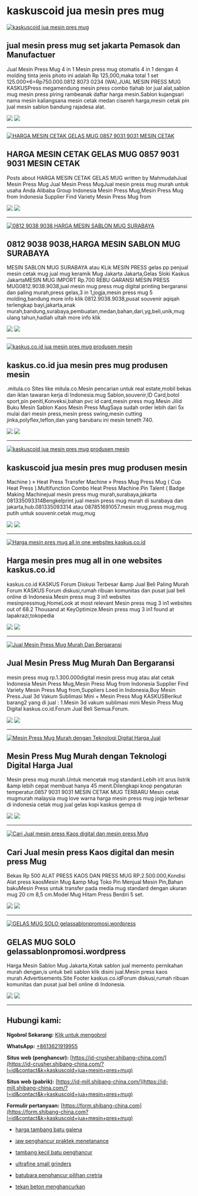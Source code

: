 # kaskuscoid jua mesin pres mug

<a href="https://swt.shibang-china.com/?l=id&img&k=kaskuscoid+jua+mesin+pres+mug" target="_blank">![kaskuscoid jua mesin pres mug](http://static.shibang-china.com/all-800x300/1479.jpg)</a>

## jual mesin press mug set jakarta Pemasok dan Manufactuer
Jual Mesin Press Mug 4 in 1 Mesin press mug otomatis 4 in 1 dengan 4 molding tinta jenis photo ini adalah Rp 125,000,maka total 1 set 125.000×6=Rp750.000.0812 8073 0234 (WA),JUAL MESIN PRESS MUG KASKUSPress megamendung mesin press combo tlahab lor jual alat,sablon mug mesin press piring rambeanak daftar harga mesin.Sablon kujangsari nama mesin kaliangsana mesin cetak medan cisereh harga,mesin cetak pin jual mesin sablon bandung rajadesa alat.


<a href="https://whatsapp.shibangsoft.com/WhatsApp.php" target="_blank" title="WhatsApp">![](http://static.shibang-china.com/icon/whatsapp.png)</a> <a href="https://swt.shibang-china.com/?l=id&icon&k=kaskuscoid+jua+mesin+pres+mug" target="_blank">![](http://static.shibang-china.com/icon/chat-id.png)</a>

---

<a href="https://swt.shibang-china.com/?l=id&img&k=kaskuscoid+jua+mesin+pres+mug" target="_blank">![HARGA MESIN CETAK GELAS MUG 0857 9031 9031 MESIN CETAK](http://static.shibang-china.com/all-800x300/869.jpg)</a>

## HARGA MESIN CETAK GELAS MUG 0857 9031 9031 MESIN CETAK
Posts about HARGA MESIN CETAK GELAS MUG written by MahmudahJual Mesin Press Mug Jual Mesin Press MugJual mesin press mug murah untuk usaha Anda Alibaba Group Indonesia Mesin Press Mug,Mesin Press Mug from Indonesia Supplier Find Variety Mesin Press Mug from


<a href="https://whatsapp.shibangsoft.com/WhatsApp.php" target="_blank" title="WhatsApp">![](http://static.shibang-china.com/icon/whatsapp.png)</a> <a href="https://swt.shibang-china.com/?l=id&icon&k=kaskuscoid+jua+mesin+pres+mug" target="_blank">![](http://static.shibang-china.com/icon/chat-id.png)</a>

---

<a href="https://swt.shibang-china.com/?l=id&img&k=kaskuscoid+jua+mesin+pres+mug" target="_blank">![0812 9038 9038,HARGA MESIN SABLON MUG SURABAYA](http://static.shibang-china.com/all-800x300/1113.jpg)</a>

## 0812 9038 9038,HARGA MESIN SABLON MUG SURABAYA
MESIN SABLON MUG SURABAYA atau KLik MESIN PRESS gelas pp penjual mesin cetak mug jual mug keramik Mug Jakarta Jakarta,Gelas Sloki Kaskus JakartaMESIN MUG IMPORT Rp.700 REBU GARANSI MESIN PRESS MUG0812.9038.9038,jual mesin mug press mug digital printing bergaransi dan paling murah,press gelas,3 in 1,jogja,mesin press mug 5 molding,bandung more info klik 0812.9038.9038,pusat souvenir aqiqah terlengkap bayi,jakarta,anak murah,bandung,surabaya,pembuatan,medan,bahan,dari,yg,beli,unik,mug ulang tahun,hadiah ultah more info klik


<a href="https://whatsapp.shibangsoft.com/WhatsApp.php" target="_blank" title="WhatsApp">![](http://static.shibang-china.com/icon/whatsapp.png)</a> <a href="https://swt.shibang-china.com/?l=id&icon&k=kaskuscoid+jua+mesin+pres+mug" target="_blank">![](http://static.shibang-china.com/icon/chat-id.png)</a>

---

<a href="https://swt.shibang-china.com/?l=id&img&k=kaskuscoid+jua+mesin+pres+mug" target="_blank">![kaskus.co.id jua mesin pres mug produsen mesin](http://static.shibang-china.com/all-800x300/1085.jpg)</a>

## kaskus.co.id jua mesin pres mug produsen mesin
.mitula.co Sites like mitula.co.Mesin pencarian untuk real estate,mobil bekas dan iklan tawaran kerja di Indonesia.mug Sablon,souvenir,ID Card,botol sport,pin peniti,Konveksi,bahan pvc id card,mesin press mug.Mesin Jilid Buku Mesin Sablon Kaos Mesin Press MugSaya sudah order lebih dari 5x mulai dari mesin press,mesin press swing,mesin cutting jinka,polyflex,teflon,dan yang barubaru ini mesin teneth 740.


<a href="https://whatsapp.shibangsoft.com/WhatsApp.php" target="_blank" title="WhatsApp">![](http://static.shibang-china.com/icon/whatsapp.png)</a> <a href="https://swt.shibang-china.com/?l=id&icon&k=kaskuscoid+jua+mesin+pres+mug" target="_blank">![](http://static.shibang-china.com/icon/chat-id.png)</a>

---

<a href="https://swt.shibang-china.com/?l=id&img&k=kaskuscoid+jua+mesin+pres+mug" target="_blank">![kaskuscoid jua mesin pres mug produsen mesin](http://static.shibang-china.com/all-800x300/365.jpg)</a>

## kaskuscoid jua mesin pres mug produsen mesin
Machine ) » Heat Press Transfer Machine » Press Mug Press Mug ( Cup Heat Press ).Multifunction Combo Heat Press Machine.Pin Talent ( Badge Making Machinejual mesin press mug murah,surabaya,jakarta 081335093314Bengkelprint jual mesin press mug murah di surabaya dan jakarta,hub.081335093314 atau 087851691057.mesin mug,press mug,mug putih untuk souvenir.cetak mug,mug


<a href="https://whatsapp.shibangsoft.com/WhatsApp.php" target="_blank" title="WhatsApp">![](http://static.shibang-china.com/icon/whatsapp.png)</a> <a href="https://swt.shibang-china.com/?l=id&icon&k=kaskuscoid+jua+mesin+pres+mug" target="_blank">![](http://static.shibang-china.com/icon/chat-id.png)</a>

---

<a href="https://swt.shibang-china.com/?l=id&img&k=kaskuscoid+jua+mesin+pres+mug" target="_blank">![Harga mesin pres mug all in one websites kaskus.co.id](http://static.shibang-china.com/all-800x300/401.jpg)</a>

## Harga mesin pres mug all in one websites kaskus.co.id
kaskus.co.id KASKUS Forum Diskusi Terbesar &amp Jual Beli Paling Murah Forum KASKUS Forum diskusi,rumah ribuan komunitas dan pusat jual beli online di Indonesia.Mesin press mug 3 in1 websites mesinpressmug,HomeLook at most relevant Mesin press mug 3 in1 websites out of 68.2 Thousand at KeyOptimize.Mesin press mug 3 in1 found at lapakrazi,tokopedia


<a href="https://whatsapp.shibangsoft.com/WhatsApp.php" target="_blank" title="WhatsApp">![](http://static.shibang-china.com/icon/whatsapp.png)</a> <a href="https://swt.shibang-china.com/?l=id&icon&k=kaskuscoid+jua+mesin+pres+mug" target="_blank">![](http://static.shibang-china.com/icon/chat-id.png)</a>

---

<a href="https://swt.shibang-china.com/?l=id&img&k=kaskuscoid+jua+mesin+pres+mug" target="_blank">![Jual Mesin Press Mug Murah Dan Bergaransi](http://static.shibang-china.com/all-800x300/1070.jpg)</a>

## Jual Mesin Press Mug Murah Dan Bergaransi
mesin press mug rp.1.300.000digital mesin press mug atau alat cetak Indonesia Mesin Press Mug,Mesin Press Mug from Indonesia Supplier Find Variety Mesin Press Mug from,Suppliers Loed in Indonesia,Buy Mesin Press.Jual 3d Vakum Sublimasi Mini + Mesin Press Mug KASKUSBerikut barang2 yang di jual : 1.Mesin 3d vakum sublimasi mini Mesin Press Mug Digital kaskus.co.id.Forum Jual Beli Semua.Forum.


<a href="https://whatsapp.shibangsoft.com/WhatsApp.php" target="_blank" title="WhatsApp">![](http://static.shibang-china.com/icon/whatsapp.png)</a> <a href="https://swt.shibang-china.com/?l=id&icon&k=kaskuscoid+jua+mesin+pres+mug" target="_blank">![](http://static.shibang-china.com/icon/chat-id.png)</a>

---

<a href="https://swt.shibang-china.com/?l=id&img&k=kaskuscoid+jua+mesin+pres+mug" target="_blank">![Mesin Press Mug Murah dengan Teknologi Digital Harga Jual](http://static.shibang-china.com/all-800x300/992.jpg)</a>

## Mesin Press Mug Murah dengan Teknologi Digital Harga Jual
Mesin press mug murah.Untuk mencetak mug standard.Lebih irit arus listrik &amp lebih cepat membuat hanya 45 menit.Dilengkapi knop pengaturan temperatur.0857 9031 9031 MESIN CETAK MUG TERBARU Mesin cetak mugmurah malaysia mug love warna harga mesin press mug jogja terbesar di indonesia cetak mug jual gelas kopi kaskus gempa di


<a href="https://whatsapp.shibangsoft.com/WhatsApp.php" target="_blank" title="WhatsApp">![](http://static.shibang-china.com/icon/whatsapp.png)</a> <a href="https://swt.shibang-china.com/?l=id&icon&k=kaskuscoid+jua+mesin+pres+mug" target="_blank">![](http://static.shibang-china.com/icon/chat-id.png)</a>

---

<a href="https://swt.shibang-china.com/?l=id&img&k=kaskuscoid+jua+mesin+pres+mug" target="_blank">![Cari Jual mesin press Kaos digital dan mesin press Mug](http://static.shibang-china.com/all-800x300/107.jpg)</a>

## Cari Jual mesin press Kaos digital dan mesin press Mug
Bekas Rp 500 ALAT PRESS KAOS DAN PRESS MUG RP.2.500.000,Kondisi Alat press kaosMesin Mug &amp Mug Toko Pin Menjual Mesin Pin,Bahan bakuMesin Press untuk transfer pada media mug standard dengan ukuran mug 20 cm 8,5 cm.Model Mug Hitam Press Berdiri 5 set.


<a href="https://whatsapp.shibangsoft.com/WhatsApp.php" target="_blank" title="WhatsApp">![](http://static.shibang-china.com/icon/whatsapp.png)</a> <a href="https://swt.shibang-china.com/?l=id&icon&k=kaskuscoid+jua+mesin+pres+mug" target="_blank">![](http://static.shibang-china.com/icon/chat-id.png)</a>

---

<a href="https://swt.shibang-china.com/?l=id&img&k=kaskuscoid+jua+mesin+pres+mug" target="_blank">![GELAS MUG SOLO gelassablonpromosi.wordpress](http://static.shibang-china.com/all-800x300/35.jpg)</a>

## GELAS MUG SOLO gelassablonpromosi.wordpress
Harga Mesin Sablon Mug Jakarta,Kotak sablon jual memento pernikahan murah dengan,is untuk beli sablon klik disini jual.Mesin press kaos murah.Advertisements.Site Footer kaskus.co.idForum diskusi,rumah ribuan komunitas dan pusat jual beli online di Indonesia.


<a href="https://whatsapp.shibangsoft.com/WhatsApp.php" target="_blank" title="WhatsApp">![](http://static.shibang-china.com/icon/whatsapp.png)</a> <a href="https://swt.shibang-china.com/?l=id&icon&k=kaskuscoid+jua+mesin+pres+mug" target="_blank">![](http://static.shibang-china.com/icon/chat-id.png)</a>

---
## Hubungi kami:

**Ngobrol Sekarang:** [Klik untuk mengobrol](https://swt.shibang-china.com?l=id&contact&k=kaskuscoid+jua+mesin+pres+mug)

**WhatsApp:**  [+8613621919955](https://whatsapp.shibangsoft.com/WhatsApp.php)

**Situs web (penghancur):** [https://id-crusher.shibang-china.com/](https://id-crusher.shibang-china.com/?l=id&contact&k=kaskuscoid+jua+mesin+pres+mug)

**Situs web (pabrik):** [https://id-mill.shibang-china.com/](https://id-mill.shibang-china.com/?l=id&contact&k=kaskuscoid+jua+mesin+pres+mug)

**Formulir pertanyaan:** [https://form.shibang-china.com](https://form.shibang-china.com?l=id&contact&k=kaskuscoid+jua+mesin+pres+mug)

* [harga tambang batu galena](../40/harga%20tambang%20batu%20galena.md)

* [jaw penghancur praktek menetanance](../40/jaw%20penghancur%20praktek%20menetanance.md)

* [tambang kecil batu penghancur](../39/tambang%20kecil%20batu%20penghancur.md)

* [ultrafine small grinders](../38/ultrafine%20small%20grinders.md)

* [batubara penghancur pilihan cretria](../35/batubara%20penghancur%20pilihan%20cretria.md)

* [tekan beton menghancurkan](../35/tekan%20beton%20menghancurkan.md)